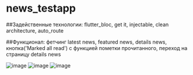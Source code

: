 # news_testapp

##Задейственные технологии: flutter_bloc, get it, injectable, clean architecture, auto_route

##Функционал: фетчинг latest news, featured news, details news, кнопка('Marked all read') с функцией пометки прочитанного, переход на страницу details news

![image](https://media.discordapp.net/attachments/534362917685166103/1247181446628773921/image.png?ex=665f17bc&is=665dc63c&hm=485d00cb3cb1f894039675e737d9e4a1708c9024a5cfab67f52c853892e3e1f6&=&format=webp&quality=lossless&width=321&height=675)
![image](https://media.discordapp.net/attachments/534362917685166103/1247180268432003142/image.png?ex=665f16a3&is=665dc523&hm=5cc041213812102a6ca9cc9fdf6671fbcf820e3abeb5be9b2d01926e0bb3c4ab&=&format=webp&quality=lossless&width=322&height=675)
![image](https://media.discordapp.net/attachments/534362917685166103/1247181611267522662/image.png?ex=665f17e3&is=665dc663&hm=538b77e579e33a60567ae5185547a54a6680f6a8076a6381af5beb1a8500c8e1&=&format=webp&quality=lossless&width=319&height=675)